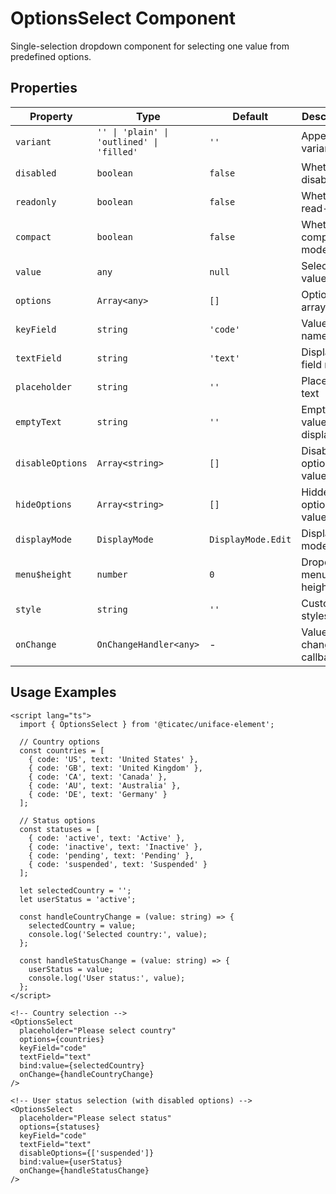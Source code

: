 # OptionsSelect Component

Single-selection dropdown component for selecting one value from predefined options.

## Properties

| Property | Type | Default | Description |
|----------|------|---------|-------------|
| `variant` | `'' \| 'plain' \| 'outlined' \| 'filled'` | `''` | Appearance variant |
| `disabled` | `boolean` | `false` | Whether disabled |
| `readonly` | `boolean` | `false` | Whether read-only |
| `compact` | `boolean` | `false` | Whether compact mode |
| `value` | `any` | `null` | Selected value |
| `options` | `Array<any>` | `[]` | Options array |
| `keyField` | `string` | `'code'` | Value field name |
| `textField` | `string` | `'text'` | Display field name |
| `placeholder` | `string` | `''` | Placeholder text |
| `emptyText` | `string` | `''` | Empty value display text |
| `disableOptions` | `Array<string>` | `[]` | Disabled option values |
| `hideOptions` | `Array<string>` | `[]` | Hidden option values |
| `displayMode` | `DisplayMode` | `DisplayMode.Edit` | Display mode |
| `menu$height` | `number` | `0` | Dropdown menu height |
| `style` | `string` | `''` | Custom styles |
| `onChange` | `OnChangeHandler<any>` | - | Value change callback |

## Usage Examples

```svelte
<script lang="ts">
  import { OptionsSelect } from '@ticatec/uniface-element';
  
  // Country options
  const countries = [
    { code: 'US', text: 'United States' },
    { code: 'GB', text: 'United Kingdom' },
    { code: 'CA', text: 'Canada' },
    { code: 'AU', text: 'Australia' },
    { code: 'DE', text: 'Germany' }
  ];
  
  // Status options
  const statuses = [
    { code: 'active', text: 'Active' },
    { code: 'inactive', text: 'Inactive' },
    { code: 'pending', text: 'Pending' },
    { code: 'suspended', text: 'Suspended' }
  ];
  
  let selectedCountry = '';
  let userStatus = 'active';
  
  const handleCountryChange = (value: string) => {
    selectedCountry = value;
    console.log('Selected country:', value);
  };
  
  const handleStatusChange = (value: string) => {
    userStatus = value;
    console.log('User status:', value);
  };
</script>

<!-- Country selection -->
<OptionsSelect 
  placeholder="Please select country"
  options={countries}
  keyField="code"
  textField="text"
  bind:value={selectedCountry}
  onChange={handleCountryChange}
/>

<!-- User status selection (with disabled options) -->
<OptionsSelect 
  placeholder="Please select status"
  options={statuses}
  keyField="code"
  textField="text"
  disableOptions={['suspended']}
  bind:value={userStatus}
  onChange={handleStatusChange}
/>
```